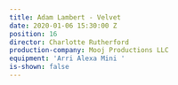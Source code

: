 ```yaml
---
title: Adam Lambert - Velvet
date: 2020-01-06 15:30:00 Z
position: 16
director: Charlotte Rutherford
production-company: Mooj Productions LLC
equipment: 'Arri Alexa Mini '
is-shown: false
---
```


